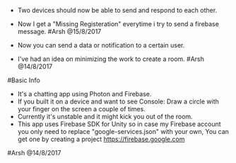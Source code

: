 - Two devices should now be able to send and respond to each other. 
- Now I get a "Missing Registeration" everytime i try to send a firebase message. #Arsh @15/8/2017

- Now you can send a data or notification to a certain user. 
- I've had an idea on minimizing the work to create a room. #Arsh @14/8/2017

#Basic Info
- It's a chatting app using Photon and Firebase.
- If you built it on a device and want to see Console: Draw a circle with your finger on the screen a couple of times.
- Currently it's unstable and it might kick you out of the room.
- This app uses Firebase SDK for Unity so in case my Firebase account you only need to replace "google-services.json" with your own, You can get one by creating a project https://firebase.google.com

#Arsh @14/8/2017
